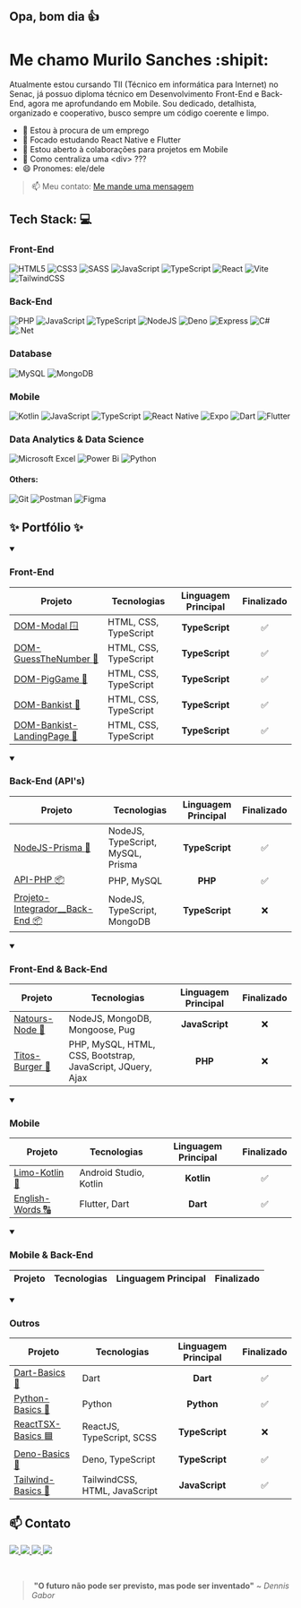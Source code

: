 ## Opa, bom dia :+1:
# Me chamo Murilo Sanches :shipit:

<!--
**Murilo-Sanches/Murilo-Sanches** is a ✨ _special_ ✨ repository because its `README.md` (this file) appears on your GitHub profile.
-->
  Atualmente estou cursando TII (Técnico em informática para Internet) no Senac, já possuo diploma técnico em
Desenvolvimento Front-End e Back-End, agora me aprofundando em Mobile. Sou dedicado,
detalhista, organizado e cooperativo, busco sempre um código coerente e limpo.

- 🔭 Estou à procura de um emprego
- 🌱 Focado estudando React Native e Flutter
- 👯 Estou aberto à colaborações para projetos em Mobile
- 🤔 Como centraliza uma &lt;div> ???
- 😄 Pronomes: ele/dele
> 📫 Meu contato: <a href="#-contato">Me mande uma mensagem</a>

<!--
- 💬 Ask me about ...
- ⚡ Fun fact: ...
-->

## Tech Stack: :computer:
### Front-End
![HTML5](https://img.shields.io/badge/html5-%23E34F26.svg?style=for-the-badge&logo=html5&logoColor=white)
![CSS3](https://img.shields.io/badge/css3-%231572B6.svg?style=for-the-badge&logo=css3&logoColor=white)
![SASS](https://img.shields.io/badge/SASS-hotpink.svg?style=for-the-badge&logo=SASS&logoColor=white)
![JavaScript](https://img.shields.io/badge/JavaScript-F7DF1E?style=for-the-badge&logo=javascript&logoColor=black)
![TypeScript](https://img.shields.io/badge/TypeScript-007ACC?style=for-the-badge&logo=typescript&logoColor=white)
![React](https://img.shields.io/badge/React-20232A?style=for-the-badge&logo=react&logoColor=61DAFB)
![Vite](https://img.shields.io/badge/vite-%23646CFF.svg?style=for-the-badge&logo=vite&logoColor=white)
![TailwindCSS](https://img.shields.io/badge/tailwindcss-%2338B2AC.svg?style=for-the-badge&logo=tailwind-css&logoColor=white)

### Back-End
![PHP](https://img.shields.io/badge/php-%23777BB4.svg?style=for-the-badge&logo=php&logoColor=white)
![JavaScript](https://img.shields.io/badge/JavaScript-F7DF1E?style=for-the-badge&logo=javascript&logoColor=black)
![TypeScript](https://img.shields.io/badge/TypeScript-007ACC?style=for-the-badge&logo=typescript&logoColor=white)
![NodeJS](https://img.shields.io/badge/node.js-6DA55F?style=for-the-badge&logo=node.js&logoColor=white)
![Deno](https://img.shields.io/badge/deno-000000?style=for-the-badge&logo=deno&logoColor=white)
![Express](https://img.shields.io/badge/express.js-%23404d59.svg?style=for-the-badge&logo=express&logoColor=%2361DAFB)
![C#](https://img.shields.io/badge/c%23-%23239120.svg?style=for-the-badge&logo=c-sharp&logoColor=white)
![.Net](https://img.shields.io/badge/.NET-5C2D91?style=for-the-badge&logo=.net&logoColor=white)

### Database
![MySQL](https://img.shields.io/badge/mysql-%2300f.svg?style=for-the-badge&logo=mysql&logoColor=white)
![MongoDB](https://img.shields.io/badge/MongoDB-%234ea94b.svg?style=for-the-badge&logo=mongodb&logoColor=white)

### Mobile
![Kotlin](https://img.shields.io/badge/kotlin-%237F52FF.svg?style=for-the-badge&logo=kotlin&logoColor=white)
![JavaScript](https://img.shields.io/badge/JavaScript-F7DF1E?style=for-the-badge&logo=javascript&logoColor=black)
![TypeScript](https://img.shields.io/badge/TypeScript-007ACC?style=for-the-badge&logo=typescript&logoColor=white)
![React Native](https://img.shields.io/badge/react_native-%2320232a.svg?style=for-the-badge&logo=react&logoColor=%2361DAFB)
![Expo](https://img.shields.io/badge/expo-1C1E24?style=for-the-badge&logo=expo&logoColor=#D04A37)
![Dart](https://img.shields.io/badge/dart-%230175C2.svg?style=for-the-badge&logo=dart&logoColor=white)
![Flutter](https://img.shields.io/badge/Flutter-%2302569B.svg?style=for-the-badge&logo=Flutter&logoColor=white)

### Data Analytics & Data Science 
![Microsoft Excel](https://img.shields.io/badge/Microsoft_Excel-217346?style=for-the-badge&logo=microsoft-excel&logoColor=white)
![Power Bi](https://img.shields.io/badge/power_bi-F2C811?style=for-the-badge&logo=powerbi&logoColor=black)
![Python](https://img.shields.io/badge/python-3670A0?style=for-the-badge&logo=python&logoColor=ffdd54)

#### Others:
![Git](https://img.shields.io/badge/git-%23F05033.svg?style=for-the-badge&logo=git&logoColor=white)
![Postman](https://img.shields.io/badge/Postman-FF6C37?style=for-the-badge&logo=postman&logoColor=white)
![Figma](https://img.shields.io/badge/figma-%23F24E1E.svg?style=for-the-badge&logo=figma&logoColor=white)

## :sparkles: Portfólio :sparkles:
<details open>
  <summary><h3>Front-End</h3></summary>
  
  | Projeto | Tecnologias | Linguagem Principal | Finalizado |
  |------|-------|:-:|:-:|
  | [DOM-Modal :window: ](https://github.com/Murilo-Sanches/DOM-Modal) | HTML, CSS, TypeScript | **TypeScript** | :white_check_mark: |
  | [DOM-GuessTheNumber :100: ](https://github.com/Murilo-Sanches/DOM-GuessTheNumber) | HTML, CSS, TypeScript | **TypeScript** | :white_check_mark: |
  | [DOM-PigGame 🐷 ](https://github.com/Murilo-Sanches/DOM-PigGame) | HTML, CSS, TypeScript | **TypeScript** | :white_check_mark: |
  | [DOM-Bankist :money_with_wings: ](https://github.com/Murilo-Sanches/DOM-Bankist) | HTML, CSS, TypeScript | **TypeScript** | :white_check_mark: |
  | [DOM-Bankist-LandingPage :money_with_wings: ](https://github.com/Murilo-Sanches/DOM-Bankist-LandingPage) | HTML, CSS, TypeScript | **TypeScript** | :white_check_mark: |
  
</details>

<details open>
  <summary><h3>Back-End (API's)</h3></summary>
  
  | Projeto | Tecnologias | Linguagem Principal | Finalizado |
  |------|-------|:-:|:-:|
  | [NodeJS-Prisma :small_red_triangle: ](https://github.com/Murilo-Sanches/NodeJS-Prisma) | NodeJS, TypeScript, MySQL, Prisma | **TypeScript** | :white_check_mark: |
  | [API-PHP :package: ](https://github.com/Murilo-Sanches/API-PHP) | PHP, MySQL | **PHP** | :white_check_mark: |
  | [Projeto-Integrador__Back-End :package: ](https://github.com/Murilo-Sanches/Projeto-Integrador__Back-End) | NodeJS, TypeScript, MongoDB | **TypeScript** | :x: |
      
</details>  

<details open>
  <summary><h3>Front-End & Back-End</h3></summary>
    
  | Projeto | Tecnologias | Linguagem Principal | Finalizado |
  |------|-------|:-:|:-:|
  | [Natours-Node :herb: ](https://github.com/Murilo-Sanches/Natours-Node) | NodeJS, MongoDB, Mongoose, Pug | **JavaScript** | :x: |
  | [Titos-Burger :hamburger: ](https://github.com/Murilo-Sanches/Titos-Burger/) | PHP, MySQL, HTML, CSS, Bootstrap, JavaScript, JQuery, Ajax | **PHP** | :x: |
    
</details>      
    
<details open>
  <summary><h3>Mobile</h3></summary>
    
  | Projeto | Tecnologias | Linguagem Principal | Finalizado |
  |------|-------|:-:|:-:|
  | [Limo-Kotlin :lemon: ](https://github.com/Murilo-Sanches/limo-kotlin) | Android Studio, Kotlin | **Kotlin** | :white_check_mark: |
  | [English-Words :capital_abcd: ](https://github.com/Murilo-Sanches/English-Words) | Flutter, Dart | **Dart** | :white_check_mark: |
  
</details>      
    
<details open>
  <summary><h3>Mobile & Back-End</h3></summary>
    
  | Projeto | Tecnologias | Linguagem Principal | Finalizado |
  |------|-------|:-:|:-:|
    
</details>             

<details open>
  <summary><h3>Outros</h3></summary>
  
  | Projeto | Tecnologias | Linguagem Principal | Finalizado |
  |------|-------|:-:|:-:|
  | [Dart-Basics :dart: ](https://github.com/Murilo-Sanches/Dart-Basics) | Dart | **Dart** | :white_check_mark: |
  | [Python-Basics :snake: ](https://github.com/Murilo-Sanches/Python-Basics) | Python | **Python** | :white_check_mark: |
  | [ReactTSX-Basics :blue_square: ](https://github.com/Murilo-Sanches/ReactTSX-Basics) | ReactJS, TypeScript, SCSS | **TypeScript** | :x: |
  | [Deno-Basics :t-rex: ](https://github.com/Murilo-Sanches/Deno-Basics) | Deno, TypeScript | **TypeScript** | :white_check_mark: |
  | [Tailwind-Basics :nail_care: ](https://github.com/Murilo-Sanches/Tailwind-Basics) | TailwindCSS, HTML, JavaScript | **JavaScript** | :white_check_mark: |
  <!--
  | [Fibonacci](https://github.com/Murilo-Sanches/) | Typescript | Typescript | :white_check_mark: |
  | [Fibonacci Memorization 💪](https://github.com/Murilo-Sanches/) | Typescript | Typescript | :x: |
  -->
  
</details>  
  
## 📫 Contato
<a href="mailto:sanchesmurilo199@outlook.com" target="_blank">
  <img src="https://img.shields.io/badge/Outlook-0078D4?style=for-the-badge&logo=microsoft-outlook&logoColor=white">
</a>
<a href="https://www.linkedin.com/in/murilo-sanches-100a80228/" target="_blank">
  <img src="https://img.shields.io/badge/linkedin-%230077B5.svg?style=for-the-badge&logo=linkedin&logoColor=white">
</a>
<a href="https://www.codewars.com/users/Murilo-Sanches" target="_blank">
  <img src="https://img.shields.io/badge/Codewars-B1361E?style=for-the-badge&logo=codewars&logoColor=grey">
</a>
<a href="https://codepen.io/Murilo-Sanches-the-bold" target="_blank">
  <img src="https://img.shields.io/badge/Codepen-000000?style=for-the-badge&logo=codepen&logoColor=white">
</a>

&nbsp;

>⁠ <strong>"O futuro não pode ser previsto, mas pode ser inventado"</strong> ~ <i>Dennis Gabor</i>
